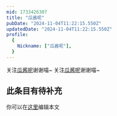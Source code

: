 ```yaml
---
mid: 1733426307
title: "瓜酱呢"
pubDate: "2024-11-04T11:22:15.550Z"
updatedDate: "2024-11-04T11:22:15.550Z"
profile:
  {
    Nickname: ["瓜酱呢"],
  }
---
```


关注[瓜酱呢](https://space.bilibili.com/1733426307)谢谢喵~ 关注[瓜酱呢](https://space.bilibili.com/1733426307)谢谢喵~

## 此条目有待补充
你可以在[这里](https://github.com/Yuhanawa/VTuber.ICU/edit/master/src/content/v/瓜酱呢/index.md)编辑本文
